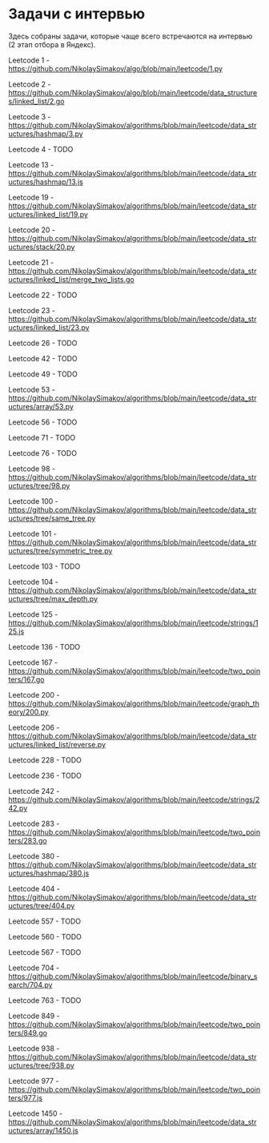 # Задачи с интервью

Здесь собраны задачи, которые чаще всего встречаются на интервью (2 этап отбора в Яндекс).

Leetcode 1 - https://github.com/NikolaySimakov/algo/blob/main/leetcode/1.py

Leetcode 2 - https://github.com/NikolaySimakov/algo/blob/main/leetcode/data_structures/linked_list/2.go

Leetcode 3 - https://github.com/NikolaySimakov/algorithms/blob/main/leetcode/data_structures/hashmap/3.py

Leetcode 4 - TODO

Leetcode 13 - https://github.com/NikolaySimakov/algorithms/blob/main/leetcode/data_structures/hashmap/13.js

Leetcode 19 - https://github.com/NikolaySimakov/algorithms/blob/main/leetcode/data_structures/linked_list/19.py

Leetcode 20 - https://github.com/NikolaySimakov/algorithms/blob/main/leetcode/data_structures/stack/20.py

Leetcode 21 - https://github.com/NikolaySimakov/algorithms/blob/main/leetcode/data_structures/linked_list/merge_two_lists.go

Leetcode 22 - TODO

Leetcode 23 - https://github.com/NikolaySimakov/algorithms/blob/main/leetcode/data_structures/linked_list/23.py

Leetcode 26 - TODO

Leetcode 42 - TODO

Leetcode 49 - TODO

Leetcode 53 - https://github.com/NikolaySimakov/algorithms/blob/main/leetcode/data_structures/array/53.py

Leetcode 56 - TODO

Leetcode 71 - TODO

Leetcode 76 - TODO

Leetcode 98 - https://github.com/NikolaySimakov/algorithms/blob/main/leetcode/data_structures/tree/98.py

Leetcode 100 - https://github.com/NikolaySimakov/algorithms/blob/main/leetcode/data_structures/tree/same_tree.py

Leetcode 101 - https://github.com/NikolaySimakov/algorithms/blob/main/leetcode/data_structures/tree/symmetric_tree.py

Leetcode 103 - TODO

Leetcode 104 - https://github.com/NikolaySimakov/algorithms/blob/main/leetcode/data_structures/tree/max_depth.py

Leetcode 125 - https://github.com/NikolaySimakov/algorithms/blob/main/leetcode/strings/125.js

Leetcode 136 - TODO

Leetcode 167 - https://github.com/NikolaySimakov/algorithms/blob/main/leetcode/two_pointers/167.go

Leetcode 200 - https://github.com/NikolaySimakov/algorithms/blob/main/leetcode/graph_theory/200.py

Leetcode 206 - https://github.com/NikolaySimakov/algorithms/blob/main/leetcode/data_structures/linked_list/reverse.py

Leetcode 228 - TODO

Leetcode 236 - TODO

Leetcode 242 - https://github.com/NikolaySimakov/algorithms/blob/main/leetcode/strings/242.py

Leetcode 283 - https://github.com/NikolaySimakov/algorithms/blob/main/leetcode/two_pointers/283.go

Leetcode 380 - https://github.com/NikolaySimakov/algorithms/blob/main/leetcode/data_structures/hashmap/380.js

Leetcode 404 - https://github.com/NikolaySimakov/algorithms/blob/main/leetcode/data_structures/tree/404.py

Leetcode 557 - TODO

Leetcode 560 - TODO

Leetcode 567 - TODO

Leetcode 704 - https://github.com/NikolaySimakov/algorithms/blob/main/leetcode/binary_search/704.py

Leetcode 763 - TODO

Leetcode 849 - https://github.com/NikolaySimakov/algorithms/blob/main/leetcode/two_pointers/849.go

Leetcode 938 - https://github.com/NikolaySimakov/algorithms/blob/main/leetcode/data_structures/tree/938.py

Leetcode 977 - https://github.com/NikolaySimakov/algorithms/blob/main/leetcode/two_pointers/977.js

Leetcode 1450 - https://github.com/NikolaySimakov/algorithms/blob/main/leetcode/data_structures/array/1450.js